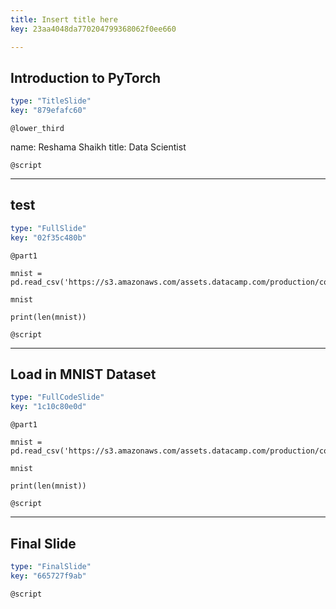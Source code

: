 ```yaml
---
title: Insert title here
key: 23aa4048da770204799368062f0ee660

---
```

## Introduction to PyTorch

```yaml
type: "TitleSlide"
key: "879efafc60"
```

`@lower_third`

name: Reshama Shaikh
title: Data Scientist


`@script`



---
## test

```yaml
type: "FullSlide"
key: "02f35c480b"
```

`@part1`
```
mnist = pd.read_csv('https://s3.amazonaws.com/assets.datacamp.com/production/course_3524/datasets/mnist_2500.csv')
```

```
mnist
```

```
print(len(mnist))
```


`@script`



---
## Load in MNIST Dataset

```yaml
type: "FullCodeSlide"
key: "1c10c80e0d"
```

`@part1`
```
mnist = pd.read_csv('https://s3.amazonaws.com/assets.datacamp.com/production/course_3524/datasets/mnist_2500.csv')
```

```
mnist
```

```
print(len(mnist))
```


`@script`



---
## Final Slide

```yaml
type: "FinalSlide"
key: "665727f9ab"
```

`@script`


